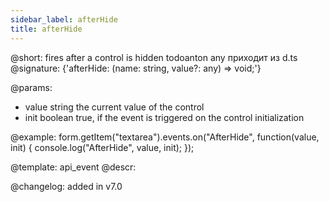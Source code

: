```yaml
---
sidebar_label: afterHide
title: afterHide
---          
```


@short: fires after a control is hidden
todoanton any приходит из d.ts
@signature: {'afterHide: (name: string, value?: any) => void;'}
 
@params:
- value     string     the current value of the control
- init      boolean     true, if the event is triggered on the control initialization


@example:
form.getItem("textarea").events.on("AfterHide", function(value, init) {
    console.log("AfterHide", value, init);
});


@template: api_event
@descr:

@changelog: added in v7.0
